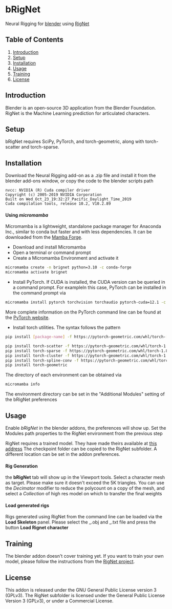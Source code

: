# bRigNet

Neural Rigging for [blender](https://www.blender.org/ "Blender Home Page") using [RigNet](https://zhan-xu.github.io/rig-net/ "RigNet Home Page")

## Table of Contents

1. [Introduction](#introduction)
2. [Setup](#setup)
3. [Installation](#installation)
4. [Usage](#usage)
5. [Training](#training)
6. [License](#license)

## Introduction

Blender is an open-source 3D application from the Blender Foundation. RigNet is the Machine Learning prediction
for articulated characters.

## Setup

bRigNet requires SciPy, PyTorch, and torch-geometric, along with torch-scatter and torch-sparse.

## Installation

Download the Neural Rigging add-on as a .zip file and install it from the blender add-ons window,
or copy the code to the blender scripts path

    nvcc: NVIDIA (R) Cuda compiler driver
    Copyright (c) 2005-2019 NVIDIA Corporation
    Built on Wed_Oct_23_19:32:27_Pacific_Daylight_Time_2019
    Cuda compilation tools, release 10.2, V10.2.89

#### Using _micromamba_

Micromamba is a lightweight, standalone package manager for Anaconda Inc., similar to conda but faster and with less dependencies. It can be downloaded from the [Mamba Forge](https://github.com/mamba-org/mamba#install-mamba-or-micromamba).

- Download and install Micromamba
- Open a terminal or command prompt
- Create a Micromamba Environment and activate it

```bash
micromamba create -n brignet python=3.10 -c conda-forge
micromamba activate brignet
```

- Install PyTorch. If CUDA is installed, the CUDA version can be queried in a command prompt. For exampleIn this case, PyTorch can be installed in the command prompt via

```bash
micromamba install pytorch torchvision torchaudio pytorch-cuda=12.1 -c pytorch -c nvidia -c conda-forge
```

More complete information on the PyTorch command line can be found at the [PyTorch website](https://pytorch.org/).

- Install torch utilities. The syntax follows the pattern

```bash
pip install [package-name] -f https://pytorch-geometric.com/whl/torch-[version]+cu[cuda-version].html
```

```bash
pip install torch-scatter -f https://pytorch-geometric.com/whl/torch-1.8.1+cu102.html
pip install torch-sparse -f https://pytorch-geometric.com/whl/torch-1.8.1+cu102.html
pip install torch-cluster -f https://pytorch-geometric.com/whl/torch-1.8.1+cu102.html
pip install torch-spline-conv -f https://pytorch-geometric.com/whl/torch-1.8.1+cu102.html
pip install torch-geometric
```

The directory of each environment can be obtained via

```bash
micromamba info
```

The environment directory can be set in the "Additional Modules" setting of the bRigNet preferences

## Usage

Enable _bRigNet_ in the blender addons, the preferences will show up.
Set the Modules path properties to the RigNet environment from the previous step

RigNet requires a trained model. They have made theirs available at [this address](https://umass-my.sharepoint.com/:u:/g/personal/zhanxu_umass_edu/EYKLCvYTWFJArehlo3-H2SgBABnY08B4k5Q14K7H1Hh0VA)
The checkpoint folder can be copied to the RigNet subfolder.
A different location can be set in the addon preferences.

#### Rig Generation

the **bRigNet** tab will show up in the Viewport tools. Select a character mesh as target.
Please make sure it doesn't exceed the 5K triangles. You can use the _Decimator_ modifier
to reduce the polycount on a copy of the mesh, and select a _Collection_ of high res model
on which to transfer the final weights

#### Load generated rigs

Rigs generated using RigNet from the command line can be loaded via the **Load Skeleton** panel.
Please select the _.obj and _.txt file and press the button **Load Rignet character**

## Training

The blender addon doesn't cover training yet. If you want to train your own model, please follow the instructions
from the [RigNet project](https://github.com/zhan-xu/RigNet#training).

## License

This addon is released under the GNU General Public License version 3 (GPLv3).
The RigNet subfolder is licensed under the General Public License Version 3 (GPLv3), or under a Commercial License.
